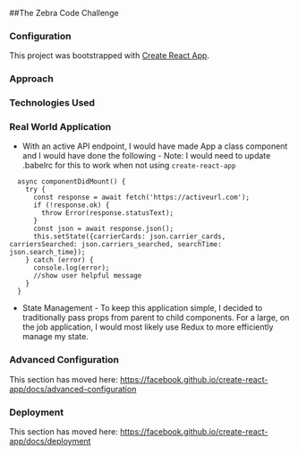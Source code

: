 
##The Zebra Code Challenge

### Configuration

This project was bootstrapped with [Create React App](https://github.com/facebook/create-react-app).

### Approach

### Technologies Used

### Real World Application

* With an active API endpoint, I would have made App a class component and I would have done the following -
 Note: I would need to update .babelrc for this to work when not using `create-react-app`
 ```
   async componentDidMount() {
     try {
       const response = await fetch('https://activeurl.com');
       if (!response.ok) {
         throw Error(response.statusText);
       }
       const json = await response.json();
       this.setState({carrierCards: json.carrier_cards, carriersSearched: json.carriers_searched, searchTime: json.search_time});
     } catch (error) {
       console.log(error);
       //show user helpful message
     }
   }
```

* State Management - To keep this application simple, I decided to traditionally pass props from parent to child components. For a large, on the job application, I would most likely use Redux to more efficiently manage my state. 

### Advanced Configuration

This section has moved here: https://facebook.github.io/create-react-app/docs/advanced-configuration

### Deployment

This section has moved here: https://facebook.github.io/create-react-app/docs/deployment

